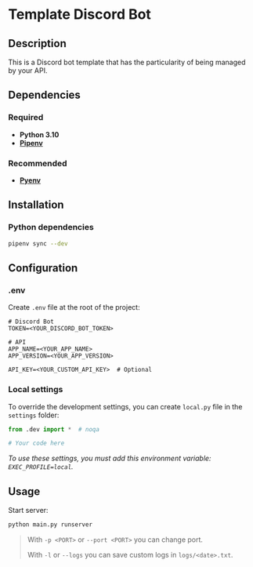 # Template Discord Bot

## Description

This is a Discord bot template that has the particularity of being managed by your API.

## Dependencies

### Required

* **Python 3.10**
* [**Pipenv**](https://github.com/pypa/pipenv)

### Recommended

* [**Pyenv**](https://github.com/pyenv/pyenv)

## Installation

### Python dependencies

```bash
pipenv sync --dev
```

## Configuration

### .env

Create `.env` file at the root of the project:

```dotenv
# Discord Bot
TOKEN=<YOUR_DISCORD_BOT_TOKEN>

# API
APP_NAME=<YOUR_APP_NAME>
APP_VERSION=<YOUR_APP_VERSION>

API_KEY=<YOUR_CUSTOM_API_KEY>  # Optional
```

### Local settings

To override the development settings, you can create `local.py` file in the `settings` folder:

```python
from .dev import *  # noqa

# Your code here
```

*To use these settings, you must add this environment variable: `EXEC_PROFILE=local`.*

## Usage

Start server:

```bash
python main.py runserver
```

> With `-p <PORT>` or `--port <PORT>` you can change port.
>
> With `-l` or `--logs` you can save custom logs in `logs/<date>.txt`.
